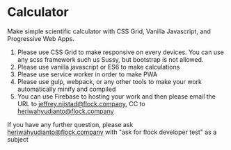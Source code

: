 # Calculator
Make simple scientific calculator with CSS Grid, Vanilla Javascript, and Progressive Web Apps. 

1. Please use CSS Grid to make responsive on every devices. You can use any scss framework such us Sussy, but bootstrap is not allowed. 
2. Please use vanilla javascript or ES6 to make calculations 
3. Please use service worker in order to make PWA
4. Please use gulp, webpack, or any other tools to make your work automatically minify and compiled
5. You can use Firebase to hosting your work and then please email the URL to jeffrey.nijstad@flock.company, CC to heriwahyudianto@flock.company


If you have any further question, please ask heriwahyudianto@flock.company with "ask for flock developer test" as a subject
